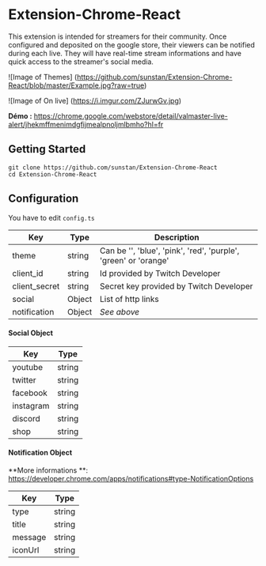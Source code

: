 # Extension-Chrome-React
This extension is intended for streamers for their community.
Once configured and deposited on the google store, their viewers can be notified during each live. They will have real-time stream informations and have quick access to the streamer's social media.

![Image of Themes]
(https://github.com/sunstan/Extension-Chrome-React/blob/master/Example.jpg?raw=true)

![Image of On live]
(https://i.imgur.com/ZJurwGv.jpg)

**Démo :** https://chrome.google.com/webstore/detail/valmaster-live-alert/jhekmffmenimdgfijmealpnoljmlbmho?hl=fr

## Getting Started
```
git clone https://github.com/sunstan/Extension-Chrome-React
cd Extension-Chrome-React
```

## Configuration

You have to edit `config.ts`

Key | Type | Description
------------ | ------------- | -------------
theme | string | Can be '', 'blue', 'pink', 'red', 'purple', 'green' or 'orange'
client_id | string | Id provided by Twitch Developer
client_secret | string | Secret key provided by Twitch Developer
social | Object | List of http links
notification | Object | *See above*

#### Social Object

Key | Type
------------ | -------------
youtube | string
twitter | string
facebook | string
instagram | string
discord | string
shop | string

#### Notification Object

**More informations **: https://developer.chrome.com/apps/notifications#type-NotificationOptions

Key | Type
------------ | -------------
type | string
title | string
message | string
iconUrl | string
